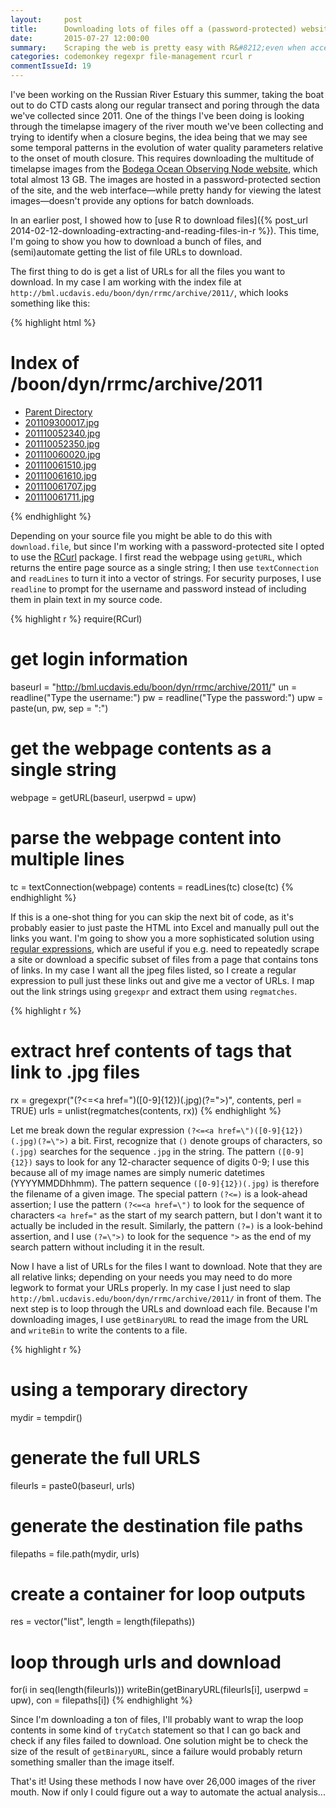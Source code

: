 ```yaml
---
layout:     post
title:      Downloading lots of files off a (password-protected) website with R
date:       2015-07-27 12:00:00
summary:    Scraping the web is pretty easy with R&#8212;even when accessing a password-protected site.
categories: codemonkey regexpr file-management rcurl r
commentIssueId: 19
---
```


I've been working on the Russian River Estuary this summer, taking the boat out
to do CTD casts along our regular transect and poring through the data we've 
collected since 2011. One of the things I've been doing is looking through the 
timelapse imagery of the river mouth we've been collecting and trying to 
identify when a closure begins, the idea being that we may see some temporal 
patterns in the evolution of water quality parameters relative to the onset of 
mouth closure. This requires downloading the multitude of timelapse images from 
the [Bodega Ocean Observing Node website](http://bml.ucdavis.edu/boon/), which 
total almost 13 GB. The images are hosted in a password-protected section of 
the site, and the web interface&#8212;while pretty handy for viewing the latest 
images&#8212;doesn't provide any options for batch downloads. 

In an earlier post, I showed how to 
[use R to download files]({% post_url 2014-02-12-downloading-extracting-and-reading-files-in-r %}).
This time, I'm going to show you how to download a bunch of files, and 
(semi)automate getting the list of file URLs to download.

The first thing to do is get a list of URLs for all the files you want to 
download. In my case I am working with the index file at 
`http://bml.ucdavis.edu/boon/dyn/rrmc/archive/2011/`, which looks something
like this: 

{% highlight html %}
<!DOCTYPE HTML PUBLIC "-//W3C//DTD HTML 3.2 Final//EN">
<html>
 <head>
  <title>Index of /boon/dyn/rrmc/archive/2011</title>
 </head>
 <body>
<h1>Index of /boon/dyn/rrmc/archive/2011</h1>
<ul><li><a href="/boon/dyn/rrmc/archive/"> Parent Directory</a></li>
<li><a href="201109300017.jpg"> 201109300017.jpg</a></li>
<li><a href="201110052340.jpg"> 201110052340.jpg</a></li>
<li><a href="201110052350.jpg"> 201110052350.jpg</a></li>
<li><a href="201110060020.jpg"> 201110060020.jpg</a></li>
<li><a href="201110061510.jpg"> 201110061510.jpg</a></li>
<li><a href="201110061610.jpg"> 201110061610.jpg</a></li>
<li><a href="201110061707.jpg"> 201110061707.jpg</a></li>
<li><a href="201110061711.jpg"> 201110061711.jpg</a></li>
</ul>
</body></html>
{% endhighlight %}

Depending on your source file you might be able to do this with 
`download.file`, but since I'm working with a password-protected site I opted
to use the [RCurl](https://cran.r-project.org/web/packages/RCurl/index.html) 
package. I first read the webpage using `getURL`, which returns the entire page
source as a single string; I then use `textConnection` and `readLines` to turn
it into a vector of strings. For security purposes, I use `readline` to prompt
for the username and password instead of including them in plain text in my 
source code.

{% highlight r %}
require(RCurl)
# get login information
baseurl = "http://bml.ucdavis.edu/boon/dyn/rrmc/archive/2011/"
un = readline("Type the username:")
pw = readline("Type the password:")
upw = paste(un, pw, sep = ":")
# get the webpage contents as a single string
webpage = getURL(baseurl, userpwd = upw)
# parse the webpage content into multiple lines
tc = textConnection(webpage)
contents = readLines(tc)
close(tc)
{% endhighlight %}

If this is a one-shot thing for you can skip the next bit of code, as 
it's probably easier to just paste the HTML into Excel and manually pull out 
the links you want. I'm going to show you a more sophisticated solution using 
[regular expressions](https://stat.ethz.ch/R-manual/R-devel/library/base/html/regex.html), 
which are useful if you e.g. need to repeatedly scrape a site or 
download a specific subset of files from a page that contains tons of links. In
my case I want all the jpeg files listed, so I create a regular expression 
to pull just these links out and give me a vector of URLs. I map out the link 
strings using `gregexpr` and extract them using `regmatches`.

{% highlight r %}
# extract href contents of <a> tags that link to .jpg files
rx = gregexpr("(?<=<a href=\")([0-9]{12})(.jpg)(?=\">)",
  contents, perl = TRUE)
urls = unlist(regmatches(contents, rx))
{% endhighlight %}

Let me break down the regular expression 
`(?<=<a href=\")([0-9]{12})(.jpg)(?=\">)` a bit. First, recognize that `()` 
denote groups of characters, so `(.jpg)` searches for the sequence `.jpg` in 
the string. The pattern `([0-9]{12})` says to look for any 12-character 
sequence of digits 0-9; I use this because all of my image names are simply 
numeric datetimes (YYYYMMDDhhmm). The pattern sequence `([0-9]{12})(.jpg)` is
therefore the filename of a given image. The special pattern `(?<=)` is a 
look-ahead assertion; I use the pattern `(?<=<a href=\")` to look for the 
sequence of characters `<a href="` as the start of my search pattern, but I 
don't want it to actually be included in the result. Similarly, the 
pattern `(?=)` is a look-behind assertion, and I use `(?=\">)` to look for 
the sequence `">` as the end of my search pattern without including it in the
result.

Now I have a list of URLs for the files I want to download. Note that they are
all relative links; depending on your needs you may need to do more legwork to
format your URLs properly. In my case I just need to slap 
`http://bml.ucdavis.edu/boon/dyn/rrmc/archive/2011/` in front of them. The next
step is to loop through the URLs and download each file. Because I'm 
downloading images, I use `getBinaryURL` to read the image from the URL and 
`writeBin` to write the contents to a file.

{% highlight r %}
# using a temporary directory
mydir = tempdir()
# generate the full URLS
fileurls = paste0(baseurl, urls)
# generate the destination file paths
filepaths = file.path(mydir, urls)
# create a container for loop outputs
res = vector("list", length = length(filepaths))
# loop through urls and download
for(i in seq(length(fileurls)))
  writeBin(getBinaryURL(fileurls[i], userpwd = upw), 
    con = filepaths[i])
{% endhighlight %}

Since I'm downloading a ton of files, I'll probably want to wrap the loop 
contents in some kind of `tryCatch` statement so that I can go back and check 
if any files failed to download. One solution might be to check the size of the 
result of `getBinaryURL`, since a failure would probably return something 
smaller than the image itself.

That's it! Using these methods I now have over 26,000 images of the river 
mouth. Now if only I could figure out a way to automate the actual analysis...
